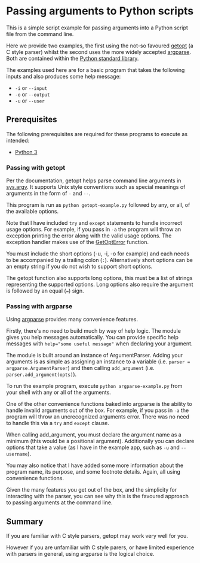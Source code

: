 # Passing arguments to Python scripts
This is a simple script example for passing arguments into a Python script file from the command line.

Here we provide two examples, the first using the not-so favoured [getopt](https://docs.python.org/3/library/getopt.html) (a C style parser) whilst the second uses the more widely accepted [argparse](https://docs.python.org/3/library/argparse.html). Both are contained within the [Python standard library](https://docs.python.org/3/library/index.html).

The examples used here are for a basic program that takes the following inputs and also produces some help message:

- `-i` or `--input`
- `-o` or `--output`
- `-u` or `--user`

## Prerequisites
The following prerequisites are required for these programs to execute as intended:

- [Python 3](https://www.python.org/downloads/)

### Passing with getopt
Per the documentation, getopt helps parse command line arguments in [sys.argv](https://docs.python.org/3/library/sys.html?highlight=sys%20argv#sys.argv). It supports Unix style conventions such as special meanings of arguments in the form of `-` and `--`.

This program is run as `python getopt-example.py` followed by any, or all, of the available options.

Note that I have included `try` and `except` statements to handle incorrect usage options. For example, if you pass in `-a` the program will throw an exception printing the error along with the valid usage options. The exception handler makes use of the [GetOptError](https://docs.python.org/3/library/getopt.html#getopt.GetoptError) function.

You must include the short options (-u, -i, -o for example) and each needs to be accompanied by a trailing colon (`:`). Alternatively short options can be an empty string if you do not wish to support short options.

The getopt function also supports long options, this must be a list of strings representing the supported options. Long options also require the argument is followed by an equal (`=`) sign.

### Passing with argparse
Using [argparse](https://docs.python.org/3/library/argparse.html) provides many convenience features.

Firstly, there's no need to build much by way of help logic. The module gives you help messages automatically. You can provide specific help messages with `help="some useful message"` when declaring your argument.

The module is built around an instance of ArgumentParser. Adding your arguments is as simple as assigning an instance to a variable (i.e. `parser = argparse.ArgumentParser`) and then calling `add_argument` (i.e. `parser.add_argument(opts)`).

To run the example program, execute `python argparse-example.py` from your shell with any or all of the arguments.

One of the other convenience functions baked into argparse is the ability to handle invalid arguments out of the box. For example, if you pass in `-a` the program will throw an uncrecognized arguments error. There was no need to handle this via a `try` and `except` clause.

When calling add_argument, you must declare the argument name as a minimum (this would be a positional argument). Additionally you can declare options that take a value (as I have in the example app, such as `-u` and `--username`).

You may also notice that I have added some more information about the program name, its purpose, and some footnote details. Again, all using convenience functions.

Given the many features you get out of the box, and the simplicity for interacting with the parser, you can see why this is the favoured approach to passing arguments at the command line.

## Summary
If you are familiar with C style parsers, getopt may work very well for you.

However if you are unfamiliar with C style parers, or have limited experience with parsers in general, using argparse is the logical choice.